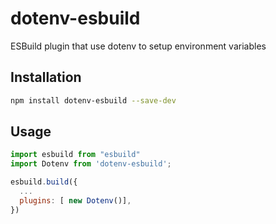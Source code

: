 # dotenv-esbuild

ESBuild plugin that use dotenv to setup environment variables

## Installation

```bash
npm install dotenv-esbuild --save-dev
```

## Usage

```javascript
import esbuild from "esbuild"
import Dotenv from 'dotenv-esbuild';

esbuild.build({
  ...
  plugins: [ new Dotenv()],
})
```